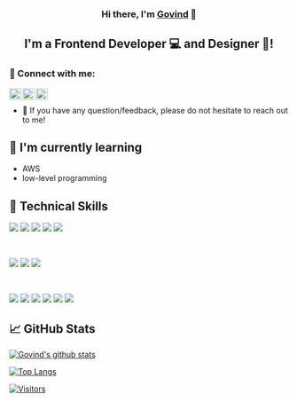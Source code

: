 

<h3 align="center">
Hi there, I'm <a href="/#" target="_blank" rel="noreferrer">Govind</a> 👋
</h3>

<h2 align="center">
I'm a Frontend Developer 💻 and Designer 🎨!
</h2> 



### 🤝 Connect with me:

<a href="https://www.linkedin.com/in/govind-bohara-a77505237/"><img align="left" src="https://raw.githubusercontent.com/yushi1007/yushi1007/main/images/linkedin.svg" alt="Yu Shi | LinkedIn" width="21px"/></a>
<a href="https://www.instagram.com/govindbohara_123/"><img align="left" src="https://raw.githubusercontent.com/yushi1007/yushi1007/main/images/instagram.svg" alt="Yu Shi | Instagram" width="21px"/></a>
<a href="https://inspiring-roentgen-02b92b.netlify.app/"><img align="left" src="https://raw.githubusercontent.com/yushi1007/yushi1007/main/images/medium.svg" alt="Yu Shi | Medium" width="21px"/></a>
</br>
- 💬 If you have any question/feedback, please do not hesitate to reach out to me!
  
## 🌱 I'm currently learning

- AWS
- low-level programming


## 💼 Technical Skills

![](https://img.shields.io/badge/Code-React-informational?style=flat&logo=react&color=61DAFB)
![](https://img.shields.io/badge/Code-ReduxToo-informational?style=flat&logo=Redux&color=764ABC)
![](https://img.shields.io/badge/Code-JavaScript-informational?style=flat&logo=JavaScript&color=F7DF1E)
![](https://img.shields.io/badge/Code-HTML5-informational?style=flat&logo=HTML5&color=E34F26)
![](https://img.shields.io/badge/Code-MySQL-informational?style=flat&logo=PostgreSQL&color=336791)


</br>

![](https://img.shields.io/badge/Style-Tailwindcss-informational?style=flat&logo=Tailwind&color=7952B3)
![](https://img.shields.io/badge/Style-CSS3-informational?style=flat&logo=CSS3&color=1572B6)
![](https://img.shields.io/badge/Style-styled--components-informational?style=flat&logo=styled-components&color=DB7093)


</br>

![](https://img.shields.io/badge/Tools-Figma-informational?style=flat&logo=Figma&color=F24E1E)
![](https://img.shields.io/badge/Tools-NPM-informational?style=flat&logo=NPM&color=CB3837)
![](https://img.shields.io/badge/Tools-Vercel-informational?style=flat&logo=Heroku&color=430098)
![](https://img.shields.io/badge/Tools-Netlify-informational?style=flat&logo=netlify&color=00C7B7)
![](https://img.shields.io/badge/Tools-Git-informational?style=flat&logo=Git&color=F05032)
![](https://img.shields.io/badge/Tools-GitHub-informational?style=flat&logo=GitHub&color=181717)



## 📈 GitHub Stats 

[![Govind's github stats](https://github-readme-stats.vercel.app/api?username=govindbohara)](https://github.com/govindbohara)

[![Top Langs](https://github-readme-stats.vercel.app/api/top-langs/?username=govindbohara&layout=compact)](https://github.com/govindbohara)

[![Visitors](https://visitor-badge.glitch.me/badge?page_id=govindbohara.govindbohara)](https://inspiring-roentgen-02b92b.netlify.app/)

